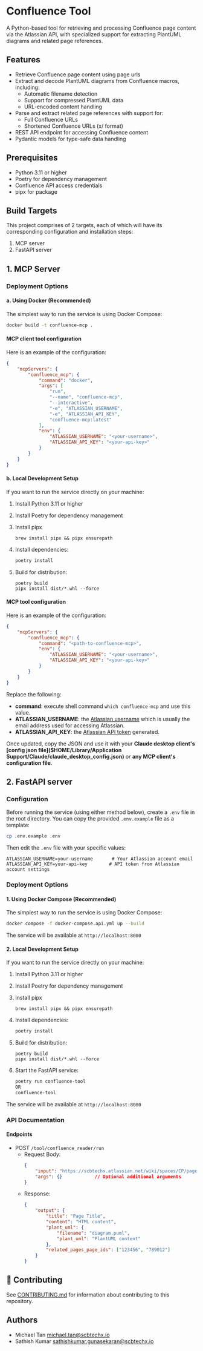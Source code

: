 # Confluence Tool

A Python-based tool for retrieving and processing Confluence page content via the Atlassian API, with specialized support for extracting PlantUML diagrams and related page references.

## Features

- Retrieve Confluence page content using page urls
- Extract and decode PlantUML diagrams from Confluence macros, including:
  - Automatic filename detection
  - Support for compressed PlantUML data
  - URL-encoded content handling
- Parse and extract related page references with support for:
  - Full Confluence URLs
  - Shortened Confluence URLs (x/ format)
- REST API endpoint for accessing Confluence content
- Pydantic models for type-safe data handling

## Prerequisites

- Python 3.11 or higher
- Poetry for dependency management
- Confluence API access credentials
- pipx for package

## Build Targets

This project comprises of 2 targets, each of which will have its corresponding configuration and installation steps:

1. MCP server
2. FastAPI server

## 1. MCP Server

### Deployment Options

#### a. Using Docker (Recommended)

The simplest way to run the service is using Docker Compose:

```bash
docker build -t confluence-mcp .
```

#### MCP client tool configuration

Here is an example of the configuration:

```json
{
    "mcpServers": {
        "confluence_mcp": {
            "command": "docker",
            "args": [
                "run",
                "--name", "confluence-mcp",
                "--interactive",
                "-e", "ATLASSIAN_USERNAME",
                "-e", "ATLASSIAN_API_KEY",
                "confluence-mcp:latest"
            ],
            "env": {
                "ATLASSIAN_USERNAME": "<your-username>",
                "ATLASSIAN_API_KEY": "<your-api-key>"
            }
        }
    }
}
```

#### b. Local Development Setup

If you want to run the service directly on your machine:

1. Install Python 3.11 or higher

2. Install Poetry for dependency management

3. Install pipx

   ```
   brew install pipx && pipx ensurepath
   ```

4. Install dependencies:
   ```bash
   poetry install
   ```

5. Build for distribution:

   ```
   poetry build
   pipx install dist/*.whl --force
   ```



#### MCP tool configuration

Here is an example of the configuration:

```json
{
    "mcpServers": {
        "confluence_mcp": {
            "command": "<path-to-confluence-mcp>",
            "env": {
                "ATLASSIAN_USERNAME": "<your-username>",
                "ATLASSIAN_API_KEY": "<your-api-key>"
            }
        }
    }
}
```

Replace the following:
- **command**: execute shell command `which confluence-mcp` and use this value.
- **ATLASSIAN_USERNAME**: the [Atlassian username](https://id.atlassian.com/manage-profile/profile-and-visibility) which is usually the email address used for accessing Atlassian.
- **ATLASSIAN_API_KEY**: the [Atlassian API token](https://id.atlassian.com/manage-profile/security/api-tokens) generated.

Once updated, copy the JSON and use it with your **Claude desktop client's [config json file]($HOME/Library/Application Support/Claude/claude_desktop_config.json)** or **any MCP client's configuration file**. 



## 2. FastAPI server

### Configuration

Before running the service (using either method below), create a `.env` file in the root directory. You can copy the provided `.env.example` file as a template:

```bash
cp .env.example .env
```

Then edit the `.env` file with your specific values:

```env
ATLASSIAN_USERNAME=your-username       # Your Atlassian account email
ATLASSIAN_API_KEY=your-api-key        # API token from Atlassian account settings
```

### Deployment Options

#### 1. Using Docker Compose (Recommended)

The simplest way to run the service is using Docker Compose:

```bash
docker compose -f docker-compose.api.yml up --build
```

The service will be available at `http://localhost:8000`

#### 2. Local Development Setup

If you want to run the service directly on your machine:

1. Install Python 3.11 or higher

2. Install Poetry for dependency management

3. Install pipx

   ```
   brew install pipx && pipx ensurepath
   ```

4. Install dependencies:
   ```bash
   poetry install
   ```

5. Build for distribution:

   ```
   poetry build
   pipx install dist/*.whl --force
   ```

6. Start the FastAPI service:

   ```bash
   poetry run confluence-tool
   OR
   confluence-tool
   ```

The service will be available at `http://localhost:8000`



###  API Documentation

#### Endpoints

- POST `/tool/confluence_reader/run`
  - Request Body: 
    ```json
    {
        "input": "https://scbtechx.atlassian.net/wiki/spaces/CP/pages/11136044830/Payment+Domain+Deployment",  // Confluence page URL
        "args": {}            // Optional additional arguments
    }
    ```
  - Response:
    ```json
    {
        "output": {
            "title": "Page Title",
            "content": "HTML content",
            "plant_uml": {
                "filename": "diagram.puml",
                "plant_uml": "PlantUML content"
            },
            "related_pages_page_ids": ["123456", "789012"]
        }
    }
    ```



## 🤝 Contributing

See [CONTRIBUTING.md](CONTRIBUTING.md) for information about contributing to this repository.

## Authors

- Michael Tan <michael.tan@scbtechx.io>
- Sathish Kumar <sathishkumar.gunasekaran@scbtechx.io>